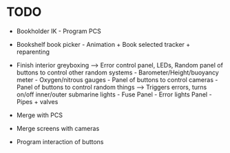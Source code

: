 
# TODO

- Bookholder IK
		- Program PCS

- Bookshelf book picker
		- Animation + Book selected tracker + reparenting

- Finish interior greyboxing --> Error control panel, LEDs, Random panel of buttons to control other random systems 
		- Barometer/Height/buoyancy meter
		- Oxygen/nitrous gauges
		- Panel of buttons to control cameras
		- Panel of buttons to control random things --> Triggers errors, turns on/off inner/outer submarine lights
		- Fuse Panel
		- Error lights Panel
		- Pipes + valves
- Merge with PCS
- Merge screens with cameras
- Program interaction of buttons
